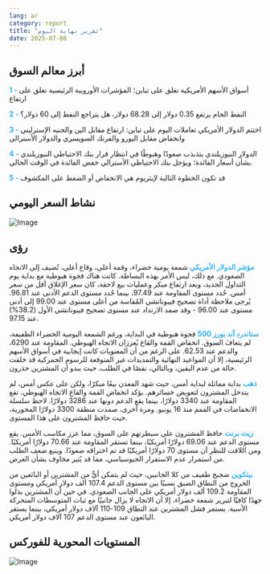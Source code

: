 ```yaml
---
lang: ar
category: report
title: "تقرير نهاية اليوم"
date: 2025-07-08
---
```



<h2>أبرز معالم السوق</h2>
<strong style="color: #2caef7;">1 - </strong> أسواق الأسهم الأمريكية تغلق على تباين؛ المؤشرات الأوروبية الرئيسية تغلق على ارتفاع

<strong style="color: #2caef7;">2 - </strong> النفط الخام يرتفع 0.35 دولار إلى 68.28 دولار، هل يتراجع النفط إلى 60 دولار؟

<strong style="color: #2caef7;">3 - </strong> اختتم الدولار الأمريكي تعاملات اليوم على تباين: ارتفاع مقابل الين والجنيه الإسترليني وانخفاض مقابل اليورو والفرنك السويسري والدولار الأسترالي

<strong style="color: #2caef7;">4 - </strong> الدولار النيوزيلندي يتذبذب صعودًا وهبوطًا في انتظار قرار بنك الاحتياطي النيوزيلندي بشأن أسعار الفائدة؛ ويؤجل بنك الاحتياطي الأسترالي خفض الفائدة في الوقت الحالي.

<strong style="color: #2caef7;">5 - </strong> قد تكون الخطوة التالية لإيثريوم هي الانخفاض أو الضغط على المكشوف



<h2>نشاط السعر اليومي</h2>
<img src="https://markleighedu.github.io/img/Jul-2025/08-Jul-2025/price.jpg" alt="Image"/>

<h2>رؤى</h2>
<strong style="color: #2caef7;">مؤشر الدولار الأمريكي</strong> شمعة يومية خضراء، وقمة أعلى، وقاع أعلى، تُضيف إلى الاتجاه الصعودي. مع ذلك، ليس الأمر بهذه البساطة. كانت هناك فجوة هبوطية مع بداية يوم التداول الجديد، وبعد ارتفاع مبكر وعمليات بيع لاحقة، كان سعر الإغلاق أقل من سعر أمس. حُدد مستوى المقاومة عند 97.49، بينما حُدد مستوى الدعم الأدنى عند 96.81. يُرجى ملاحظة أداة تصحيح فيبوناتشي المُقاسة من أعلى مستوى عند 99.00 إلى أدنى مستوى عند 96.00 - وقد صمد الارتداد عند مستوى تصحيح فيبوناتشي الأول (38.2%) عند 97.15.

<strong style="color: #2caef7;">ستاندرد آند بورز 500</strong> فجوة هبوطية في البداية، ورغم الشمعة اليومية الخضراء الطفيفة، لم يتعافَ السوق. انخفاض القمة والقاع يُعززان الاتجاه الهبوطي. المقاومة عند 6290، والدعم عند 62.53. على الرغم من أن المعنويات كانت إيجابية في أسواق الأسهم الرئيسية، إلا أن المواعيد النهائية والتمديدات غير المتوقعة للرسوم الجمركية قد خلقت حالة من عدم اليقين، وبالتالي، نقصًا في الطلب، حيث يبدو أن المشترين حذرون.

<strong style="color: #2caef7;">ذهب</strong> بداية مماثلة لبداية أمس، حيث شهد المعدن بيعًا مبكرًا، ولكن على عكس أمس، لم يتدخل المشترون لتعويض خسائرهم. يؤكد انخفاض القمة والقاع الاتجاه الهبوطي. تقع المقاومة عند 3340 دولارًا، بينما يقع الدعم دونها عند 3286 دولارًا. لاحظ سلسلة الانخفاضات في القمم منذ 16 يونيو. ومرة أخرى، صمدت منطقة 3300 دولارًا المحورية، حيث حافظ المشترون على هذا المستوى.

<strong style="color: #2caef7;">زيت برنت</strong> حافظ المشترون على سيطرتهم على السوق، مما عزز مكاسب الأمس. يقع مستوى الدعم عند 69.06 دولارًا أمريكيًا، بينما تستقر المقاومة عند 70.66 دولارًا أمريكيًا. ومن اللافت للنظر أن مستوى 70 دولارًا أمريكيًا قد تم اختراقه صعودًا. وينبع ضعف الطلب من استمرار عدم الاستقرار الجيوسياسي، مما قد يُثير مخاوف بشأن العرض.

<strong style="color: #2caef7;">بيتكوين</strong> ضجيج طفيف من كلا الجانبين، حيث لم يتمكن أيٌّ من المشترين أو البائعين من الخروج من النطاق الضيق نسبيًا بين مستوى الدعم 107.4 ألف دولار أمريكي ومستوى المقاومة 109.2 ألف دولار أمريكي على الجانب الصعودي. في حين أن المشترين بذلوا جهدًا كافيًا لتبرير شمعة خضراء، إلا أن الاتجاه لا يزال جانبيًا مع ثبات المتوسطات المتحركة الأسية. يستمر فشل المشترين عند النطاق 109-110 آلاف دولار أمريكي، بينما يستقر البائعون عند مستوى الدعم 107 آلاف دولار أمريكي.



<h2>المستويات المحورية للفوركس</h2>
<img src="https://markleighedu.github.io/img/Jul-2025/08-Jul-2025/pivot.jpg" alt="Image"/>